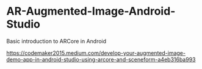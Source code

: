 # AR-Augmented-Image-Android-Studio
Basic introduction to ARCore in Android

https://codemaker2015.medium.com/develop-your-augmented-image-demo-app-in-android-studio-using-arcore-and-sceneform-a4eb316ba993

